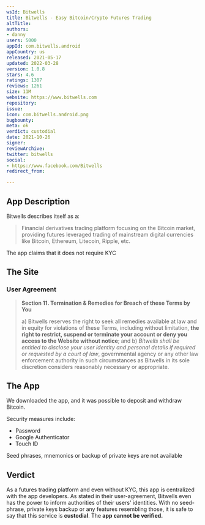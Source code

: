 ```yaml
---
wsId: Bitwells
title: Bitwells - Easy Bitcoin/Crypto Futures Trading
altTitle: 
authors:
- danny
users: 5000
appId: com.bitwells.android
appCountry: us
released: 2021-05-17
updated: 2022-03-28
version: 1.0.8
stars: 4.6
ratings: 1307
reviews: 1261
size: 11M
website: https://www.bitwells.com
repository: 
issue: 
icon: com.bitwells.android.png
bugbounty: 
meta: ok
verdict: custodial
date: 2021-10-26
signer: 
reviewArchive: 
twitter: bitwells
social:
- https://www.facebook.com/Bitwells
redirect_from: 

---
```


## App Description

Bitwells describes itself as a:

> Financial derivatives trading platform focusing on the Bitcoin market, providing futures leveraged trading of mainstream digital currencies like Bitcoin, Ethereum, Litecoin, Ripple, etc. 

The app claims that it does not require KYC

## The Site

### User Agreement

> **Section 11. Termination & Remedies for Breach of these Terms by You**
>
> a) Bitwells reserves the right to seek all remedies available at law and in equity for violations of these Terms, including without limitation, **the right to restrict, suspend or terminate your account or deny you access to the Website without notice**; and
> b) _Bitwells shall be entitled to disclose your user identity and personal details if required or requested by a court of law_, governmental agency or any other law enforcement authority in such circumstances as Bitwells in its sole discretion considers reasonably necessary or appropriate.

## The App

We downloaded the app, and it was possible to deposit and withdraw Bitcoin. 

Security measures include:

- Password
- Google Authenticator
- Touch ID

Seed phrases, mnemonics or backup of private keys are not available

## Verdict

As a futures trading platform and even without KYC, this app is centralized with the app developers. As stated in their user-agreement, Bitwells even has the power to inform authorities of their users' identities. With no seed-phrase, private keys backup or any features resembling those, it is safe to say that this service is **custodial**. The **app cannot be verified.**
